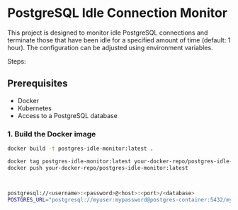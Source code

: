 # PostgreSQL Idle Connection Monitor

This project is designed to monitor idle PostgreSQL connections and terminate those that have been idle for a specified amount of time (default: 1 hour). The configuration can be adjusted using environment variables.



Steps:

## Prerequisites

- Docker
- Kubernetes
- Access to a PostgreSQL database


### 1. Build the Docker image

```bash
docker build -t postgres-idle-monitor:latest .

docker tag postgres-idle-monitor:latest your-docker-repo/postgres-idle-monitor:latest
docker push your-docker-repo/postgres-idle-monitor:latest



postgresql://<username>:<password>@<host>:<port>/<database>
POSTGRES_URL="postgresql://myuser:mypassword@postgres-container:5432/mydatabase"





